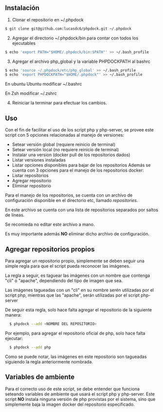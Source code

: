 ## Instalación

1. Clonar el repositorio en ~/.phpdock
```bash
$ git clone git@github.com:lucasdc6/phpdock.git ~/.phpdock
```

2. Agregar el directorio ~/.phpdock/bin para contar con todos los ejecutables
```bash
$ echo 'export PATH="$HOME/.phpdock/bin:$PATH"' >> ~/.bash_profile
```

3. Agregar el archivo php_global y la variable PHPDOCKPATH al bashrc
```bash
$ echo 'source ~/.phpdock/etc/php_global' >> ~/.bash_profile
$ echo 'export PHPDOCKPATH="$HOME/.phpdock"' >> ~/.bash_profile
```
En ubuntu Ubuntu modificar ~/.bashrc

En Zsh modificar ~/.zshrc

4. Reiniciar la terminar para efectuar los cambios.


## Uso

Con el fin de facilitar el uso de los script php y php-server, se provee este
script con 5 opciones relacionadas al manejo de versiones:
  * Setear versión global (requiere reinicio de terminal)
  * Setear versión local (no requiere reinicio de terminal)
  * Instalar una version (docker pull de los repositorios dados)
  * Listar versiones instaladas
  * Listar opciones disponibles para bajar de los repositorios
Además se cuenta con 3 opciones para el manejo de los repositorios docker:
  * Listar repositorios
  * Agregar repositorio
  * Eliminar repositorio

Para el manejo de los repositorios, se cuenta con un archivo de configuración
disponible en el directorio etc, llamado _repositories._

En este archivo se cuenta con una lista de repositorios separados por saltos
de líneas.

Se recomieda no editar este archivo a mano.

Es muy importante además **NO** eliminar dicho archivo de configuración.

## Agregar repositorios propios

Para agregar un repositorio propio, simplemente se deben seguir una simple regla
para que el script pueda reconocer las imágenes.

La regla a seguir, es taguear las imágenes con un nombre que contenga "cli" o
"apache", dependiendo del tipo de imagen que sea.

Las imágenes tagueadas con un "cli" en su nombre serén utilizadas por el script
php, mientras que las "apache", serán utilizadas por el script php-server

De seguir esta regla, solo hace falta agregar el repositorio de la siguiente
manera:

```bash
  $ phpdock --add <NOMBRE DEL REPOSITORIO>
```

Por ejemplo, para agregar el repositorio oficial de php, solo hace falta
ejecutar:

```bash
  $ phpdock --add php
```

Como se puede notar, las imágenes en este repositorio son tagueadas siguiendo la
regla anteriormente nombrada.

## Variables de ambiente

Para el correcto uso de este script, se debe entender que funciona seteando
variables de ambiente que usará el script php y php-server.
Este script **NO** instala ninguna versión de php provistas por el sistema, sino
que simplemente baja la imagen docker del repositorio especificado.
